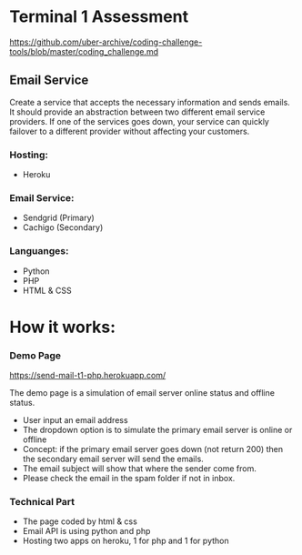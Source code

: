 # Terminal 1 Assessment


https://github.com/uber-archive/coding-challenge-tools/blob/master/coding_challenge.md

## Email Service

Create a service that accepts the necessary information and sends emails. It should provide an abstraction between two different email service providers. If one of the services goes down, your service can quickly failover to a different provider without affecting your customers.

### Hosting: 
- Heroku
### Email Service: 
- Sendgrid (Primary)
- Cachigo (Secondary)

### Languanges:
- Python
- PHP
- HTML & CSS

# How it works:

### Demo Page
https://send-mail-t1-php.herokuapp.com/

The demo page is a simulation of email server online status and offline status.

- User input an email address
- The dropdown option is to simulate the primary email server is online or offline
- Concept: if the primary email server goes down (not return 200) then the secondary email server will send the emails.
- The email subject will show that where the sender come from.
- Please check the email in the spam folder if not in inbox.

### Technical Part

- The page coded by html & css
- Email API is using python and php
- Hosting two apps on heroku, 1 for php and 1 for python
